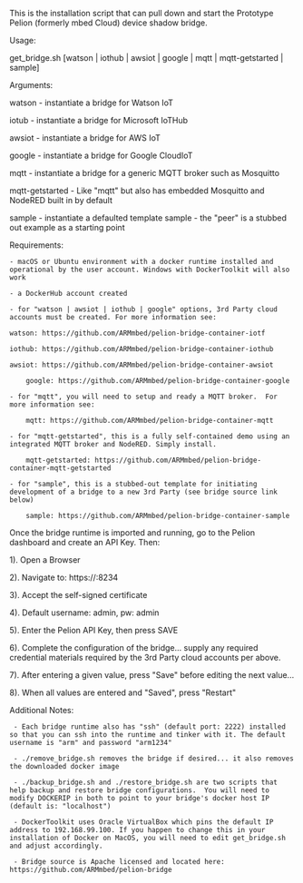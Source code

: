 This is the installation script that can pull down and start the Prototype Pelion (formerly mbed Cloud) device shadow bridge.

Usage:

   get_bridge.sh [watson | iothub | awsiot | google | mqtt | mqtt-getstarted | sample]

Arguments:

   watson - instantiate a bridge for Watson IoT

   iotub - instantiate a bridge for Microsoft IoTHub

   awsiot - instantiate a bridge for AWS IoT

   google - instantiate a bridge for Google CloudIoT

   mqtt - instantiate a bridge for a generic MQTT broker such as Mosquitto
 
   mqtt-getstarted - Like "mqtt" but also has embedded Mosquitto and NodeRED built in by default

   sample - instantiate a defaulted template sample - the "peer" is a stubbed out example as a starting point

Requirements:

    - macOS or Ubuntu environment with a docker runtime installed and operational by the user account. Windows with DockerToolkit will also work
    
    - a DockerHub account created

    - for "watson | awsiot | iothub | google" options, 3rd Party cloud accounts must be created. For more information see:

	watson: https://github.com/ARMmbed/pelion-bridge-container-iotf
	
	iothub: https://github.com/ARMmbed/pelion-bridge-container-iothub
	
	awsiot: https://github.com/ARMmbed/pelion-bridge-container-awsiot

        google: https://github.com/ARMmbed/pelion-bridge-container-google

    - for "mqtt", you will need to setup and ready a MQTT broker.  For more information see:

        mqtt: https://github.com/ARMmbed/pelion-bridge-container-mqtt

    - for "mqtt-getstarted", this is a fully self-contained demo using an integrated MQTT broker and NodeRED. Simply install.

        mqtt-getstarted: https://github.com/ARMmbed/pelion-bridge-container-mqtt-getstarted

    - for "sample", this is a stubbed-out template for initiating development of a bridge to a new 3rd Party (see bridge source link below)

        sample: https://github.com/ARMmbed/pelion-bridge-container-sample


Once the bridge runtime is imported and running, go to the Pelion dashboard and create an API Key. Then:

1). Open a Browser

2). Navigate to: https://<docker host IP address>:8234

3). Accept the self-signed certificate

4). Default username: admin, pw: admin

5). Enter the Pelion API Key, then press SAVE

6). Complete the configuration of the bridge... supply any required credential materials required by the 3rd Party cloud accounts per above. 

7). After entering a given value, press "Save" before editing the next value... 

8). When all values are entered and "Saved", press "Restart"


Additional Notes:

     - Each bridge runtime also has "ssh" (default port: 2222) installed so that you can ssh into the runtime and tinker with it. The default username is "arm" and password "arm1234"

     - ./remove_bridge.sh removes the bridge if desired... it also removes the downloaded docker image
   
     - ./backup_bridge.sh and ./restore_bridge.sh are two scripts that help backup and restore bridge configurations.  You will need to modify DOCKERIP in both to point to your bridge's docker host IP (default is: "localhost")

     - DockerToolkit uses Oracle VirtualBox which pins the default IP address to 192.168.99.100. If you happen to change this in your installation of Docker on MacOS, you will need to edit get_bridge.sh and adjust accordingly.

     - Bridge source is Apache licensed and located here: https://github.com/ARMmbed/pelion-bridge
